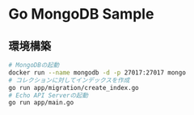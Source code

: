 # Go MongoDB Sample

## 環境構築

```bash
# MongoDBの起動
docker run --name mongodb -d -p 27017:27017 mongo
# コレクションに対してインデックスを作成
go run app/migration/create_index.go
# Echo API Serverの起動
go run app/main.go
```
